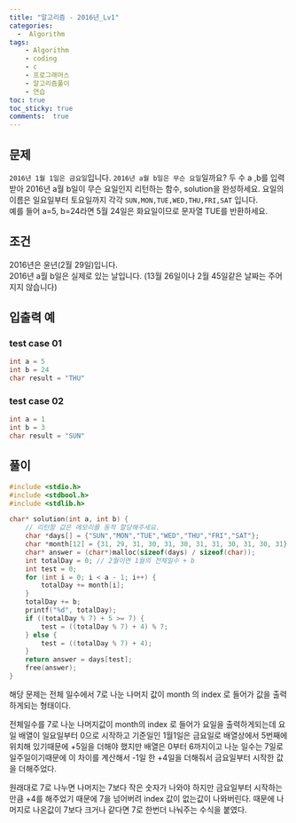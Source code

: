 ```yaml
---
title: "알고리즘 - 2016년_Lv1"
categories: 
  -  Algorithm
tags: 
    - Algorithm
    - coding
    - c
    - 프로그래머스
    - 알고리즘풀이
    - 연습
toc: true
toc_sticky: true
comments:  true
---
```


## 문제
`2016년 1월 1일은 금요일`입니다. `2016년 a월 b일은 무슨 요일`일까요? 두 수 a ,b를 입력받아 2016년 a월 b일이 무슨 요일인지 리턴하는 함수, solution을 완성하세요. 요일의 이름은 일요일부터 토요일까지 각각 `SUN,MON,TUE,WED,THU,FRI,SAT` 입니다.   
예를 들어 a=5, b=24라면 5월 24일은 화요일이므로 문자열 TUE를 반환하세요.

## 조건
2016년은 윤년(2월 29일)입니다.  
2016년 a월 b일은 실제로 있는 날입니다. (13월 26일이나 2월 45일같은 날짜는 주어지지 않습니다)

## 입출력 예

### test case 01
```c
int a = 5
int b = 24
char result = "THU"
```

### test case 02
```c
int a = 1
int b = 3
char result = "SUN"
```

## 풀이
```c
#include <stdio.h>
#include <stdbool.h>
#include <stdlib.h>

char* solution(int a, int b) {
    // 리턴할 값은 메모리를 동적 할당해주세요.
    char *days[] = {"SUN","MON","TUE","WED","THU","FRI","SAT"};
    char *month[12] = {31, 29, 31, 30, 31, 30, 31, 31, 30, 31, 30, 31};
    char* answer = (char*)malloc(sizeof(days) / sizeof(char));
    int totalDay = 0; // 2월이면 1월의 전체일수 + b
    int test = 0;
    for (int i = 0; i < a - 1; i++) {
        totalDay += month[i];
    }
    totalDay += b;
    printf("%d", totalDay);
    if ((totalDay % 7) + 5 >= 7) {
        test = ((totalDay % 7) + 4) % 7;
    } else {
        test = ((totalDay % 7) + 4);
    }
    return answer = days[test];
    free(answer);
}
```

해당 문제는 전체 일수에서 7로 나눈 나머지 값이 month 의 index 로 들어가 값을 출력하게되는 형태이다.  

전체일수를 7로 나눈 나머지값이 month의 index 로 들어가 요일을 출력하게되는데 요일 배열이 일요일부터 0으로 시작하고 기준일인 1월1일은 금요일로 배열상에서 5번째에 위치해 있기때문에 +5일을 더해야 했지만 배열은 0부터 6까지이고 나눈 일수는 7일로 일주일이기때문에 이 차이를 계산해서 -1일 한 +4일을 더해줘서 금요일부터 시작한 값을 더해주었다.  

원래대로 7로 나누면 나머지는 7보다 작은 숫자가 나와야 하지만 금요일부터 시작하는만큼 +4를 해주었기 때문에 7을 넘어버려 index 값이 없는값이 나와버린다. 때문에 나머지로 나온값이 7보다 크거나 같다면 7로 한번더 나눠주는 수식을 붙였다.